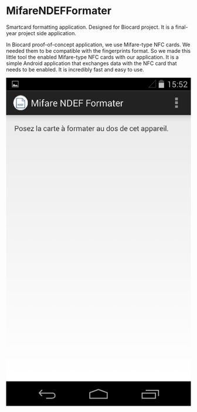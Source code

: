 MifareNDEFFormater
==================

Smartcard formatting application. Designed for Biocard project. It is a final-year project side application.

In Biocard proof-of-concept application, we use Mifare-type NFC cards. We needed them to be compatible with the fingerprints format. 
So we made this little tool the enabled Mifare-type NFC cards with our application. 
It is a simple Android application that exchanges data with the NFC card that needs to be enabled. It is incredibly fast and easy to use.

![MifareNDEFFormater Screenshot](images/mifarendefformatter.png)
